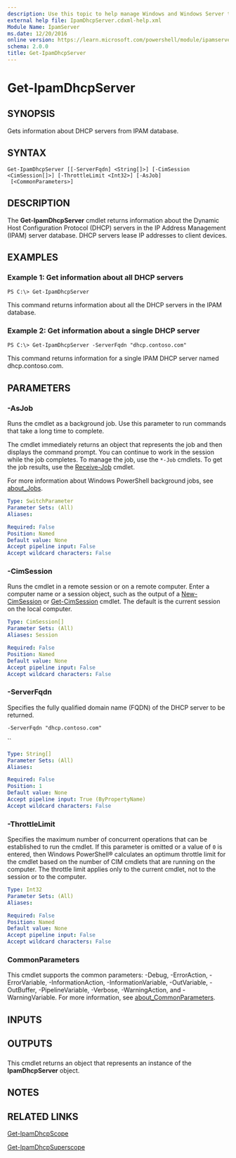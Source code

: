 ```yaml
---
description: Use this topic to help manage Windows and Windows Server technologies with Windows PowerShell.
external help file: IpamDhcpServer.cdxml-help.xml
Module Name: IpamServer
ms.date: 12/20/2016
online version: https://learn.microsoft.com/powershell/module/ipamserver/get-ipamdhcpserver?view=windowsserver2016-ps&wt.mc_id=ps-gethelp
schema: 2.0.0
title: Get-IpamDhcpServer
---
```


# Get-IpamDhcpServer

## SYNOPSIS
Gets information about  DHCP servers from IPAM database.

## SYNTAX

```
Get-IpamDhcpServer [[-ServerFqdn] <String[]>] [-CimSession <CimSession[]>] [-ThrottleLimit <Int32>] [-AsJob]
 [<CommonParameters>]
```

## DESCRIPTION
The **Get-IpamDhcpServer** cmdlet returns information about the Dynamic Host Configuration Protocol (DHCP) servers in the IP Address Management (IPAM) server database.
DHCP servers lease IP addresses to client devices.

## EXAMPLES

### Example 1: Get information about all DHCP servers
```
PS C:\> Get-IpamDhcpServer
```

This command returns information about all the DHCP servers in the IPAM database.

### Example 2: Get information about a single DHCP server
```
PS C:\> Get-IpamDhcpServer -ServerFqdn "dhcp.contoso.com"
```

This command returns information for a single IPAM DHCP server named dhcp.contoso.com.

## PARAMETERS

### -AsJob
Runs the cmdlet as a background job. Use this parameter to run commands that take a long time to complete. 

The cmdlet immediately returns an object that represents the job and then displays the command prompt. 
You can continue to work in the session while the job completes. 
To manage the job, use the `*-Job` cmdlets. 
To get the job results, use the [Receive-Job](https://go.microsoft.com/fwlink/?LinkID=113372) cmdlet. 

For more information about Windows PowerShell background jobs, see [about_Jobs](https://go.microsoft.com/fwlink/?LinkID=113251).

```yaml
Type: SwitchParameter
Parameter Sets: (All)
Aliases: 

Required: False
Position: Named
Default value: None
Accept pipeline input: False
Accept wildcard characters: False
```

### -CimSession
Runs the cmdlet in a remote session or on a remote computer.
Enter a computer name or a session object, such as the output of a [New-CimSession](https://go.microsoft.com/fwlink/p/?LinkId=227967) or [Get-CimSession](https://go.microsoft.com/fwlink/p/?LinkId=227966) cmdlet.
The default is the current session on the local computer.

```yaml
Type: CimSession[]
Parameter Sets: (All)
Aliases: Session

Required: False
Position: Named
Default value: None
Accept pipeline input: False
Accept wildcard characters: False
```

### -ServerFqdn
Specifies the fully qualified domain name (FQDN) of the DHCP server to be returned.

`-ServerFqdn "dhcp.contoso.com"`

``

```yaml
Type: String[]
Parameter Sets: (All)
Aliases: 

Required: False
Position: 1
Default value: None
Accept pipeline input: True (ByPropertyName)
Accept wildcard characters: False
```

### -ThrottleLimit
Specifies the maximum number of concurrent operations that can be established to run the cmdlet.
If this parameter is omitted or a value of `0` is entered, then Windows PowerShell® calculates an optimum throttle limit for the cmdlet based on the number of CIM cmdlets that are running on the computer.
The throttle limit applies only to the current cmdlet, not to the session or to the computer.

```yaml
Type: Int32
Parameter Sets: (All)
Aliases: 

Required: False
Position: Named
Default value: None
Accept pipeline input: False
Accept wildcard characters: False
```

### CommonParameters
This cmdlet supports the common parameters: -Debug, -ErrorAction, -ErrorVariable, -InformationAction, -InformationVariable, -OutVariable, -OutBuffer, -PipelineVariable, -Verbose, -WarningAction, and -WarningVariable. For more information, see [about_CommonParameters](https://go.microsoft.com/fwlink/?LinkID=113216).

## INPUTS

## OUTPUTS

###  
This cmdlet returns an object that represents an instance of the **IpamDhcpServer** object.

## NOTES

## RELATED LINKS

[Get-IpamDhcpScope](./Get-IpamDhcpScope.md)

[Get-IpamDhcpSuperscope](./Get-IpamDhcpSuperscope.md)

